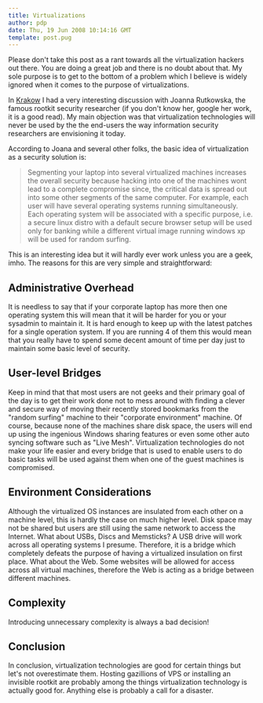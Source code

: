 ```yaml
---
title: Virtualizations
author: pdp
date: Thu, 19 Jun 2008 10:14:16 GMT
template: post.pug
---
```


Please don't take this post as a rant towards all the virtualization hackers out there. You are doing a great job and there is no doubt about that. My sole purpose is to get to the bottom of a problem which I believe is widely ignored when it comes to the purpose of virtualizations.

In [Krakow](/blog/live-mesh-good-or-bad-idea/) I had a very interesting discussion with Joanna Rutkowska, the famous rootkit security researcher (if you don't know her, google her work, it is a good read). My main objection was that virtualization technologies will never be used by the the end-users the way information security researchers are envisioning it today.

According to Joana and several other folks, the basic idea of virtualization as a security solution is:

> Segmenting your laptop into several virtualized machines increases the overall security because hacking into one of the machines wont lead to a complete compromise since, the critical data is spread out into some other segments of the same computer. For example, each user will have several operating systems running simultaneously. Each operating system will be associated with a specific purpose, i.e. a secure linux distro with a default secure browser setup will be used only for banking while a different virtual image running windows xp will be used for random surfing.

This is an interesting idea but it will hardly ever work unless you are a geek, imho. The reasons for this are very simple and straightforward:

## Administrative Overhead

It is needless to say that if your corporate laptop has more then one operating system this will mean that it will be harder for you or your sysadmin to maintain it. It is hard enough to keep up with the latest patches for a single operation system. If you are running 4 of them this would mean that you really have to spend some decent amount of time per day just to maintain some basic level of security.

## User-level Bridges

Keep in mind that that most users are not geeks and their primary goal of the day is to get their work done not to mess around with finding a clever and secure way of moving their recently stored bookmarks from the "random surfing" machine to their "corporate environment" machine. Of course, because none of the machines share disk space, the users will end up using the ingenious Windows sharing features or even some other auto syncing software such as "Live Mesh". Virtualization technologies do not make your life easier and every bridge that is used to enable users to do basic tasks will be used against them when one of the guest machines is compromised.

## Environment Considerations

Although the virtualized OS instances are insulated from each other on a machine level, this is hardly the case on much higher level. Disk space may not be shared but users are still using the same network to access the Internet. What about USBs, Discs and Memsticks? A USB drive will work across all operating systems I presume. Therefore, it is a bridge which completely defeats the purpose of having a virtualized insulation on first place. What about the Web. Some websites will be allowed for access across all virtual machines, therefore the Web is acting as a bridge between different machines.

## Complexity

Introducing unnecessary complexity is always a bad decision!

## Conclusion

In conclusion, virtualization technologies are good for certain things but let's not overestimate them. Hosting gazillions of VPS or installing an invisible rootkit are probably among the things virtualization technology is actually good for. Anything else is probably a call for a disaster.
